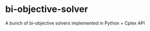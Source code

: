 bi-objective-solver
===================

A bunch of bi-objective solvers implemented in Python + Cplex API
